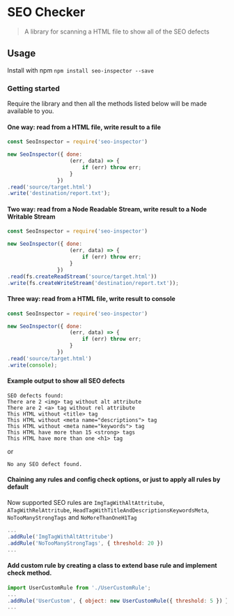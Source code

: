 # SEO Checker
> A library for scanning a HTML file to show all of the SEO defects 

## Usage

Install with npm `npm install seo-inspector --save`

### Getting started

Require the library and then all the methods listed below will be made available to you.

#### One way: read from a HTML file, write result to a file

```js
const SeoInspector = require('seo-inspector')

new SeoInspector({ done:
                    (err, data) => {
                        if (err) throw err;
                    }
                })
.read('source/target.html')
.write('destination/report.txt');
```

#### Two way: read from a Node Readable Stream, write result to a Node Writable Stream

```js
const SeoInspector = require('seo-inspector')

new SeoInspector({ done:
                    (err, data) => {
                        if (err) throw err;
                    }
                })
.read(fs.createReadStream('source/target.html'))
.write(fs.createWriteStream('destination/report.txt'));
```

#### Three way: read from a HTML file, write result to console

```js
const SeoInspector = require('seo-inspector')

new SeoInspector({ done:
                    (err, data) => {
                        if (err) throw err;
                    }
                })
.read('source/target.html')
.write(console);
```

#### Example output to show all SEO defects

```
SEO defects found:
There are 2 <img> tag without alt attribute
There are 2 <a> tag without rel attribute
This HTML without <title> tag
This HTML without <meta name="descriptions"> tag
This HTML without <meta name="keywords"> tag
This HTML have more than 15 <strong> tags
This HTML have more than one <h1> tag
```
or
```
No any SEO defect found.
```

#### Chaining any rules and config check options, or just to apply all rules by default

Now supported SEO rules are `ImgTagWithAltAttritube`, `ATagWithRelAttritube`, `HeadTagWithTitleAndDescriptionsKeywordsMeta`, `NoTooManyStrongTags` and `NoMoreThanOneH1Tag`

```js
...
.addRule('ImgTagWithAltAttritube')
.addRule('NoTooManyStrongTags', { threshold: 20 })
...
```

#### Add custom rule by creating a class to extend base rule and implement check method.

```js
import UserCustomRule from './UserCustomRule';
...
.addRule('UserCustom', { object: new UserCustomRule({ threshold: 5 }) })
...
```


